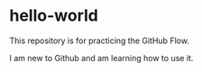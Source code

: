 # hello-world
This repository is for practicing the GitHub Flow.

I am new to Github and am learning how to use it.
